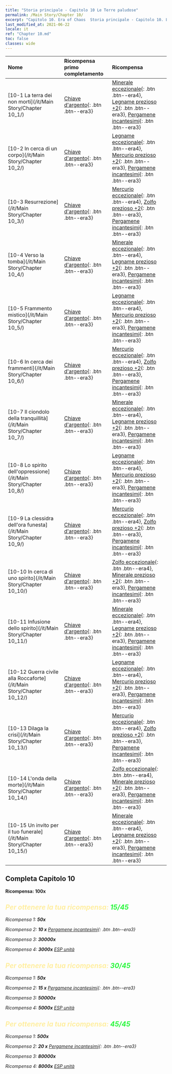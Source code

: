 ```yaml
---
title: "Storia principale - Capitolo 10 Le Terre paludose"
permalink: /Main Story/Chapter 10/
excerpt: "Capitolo 10. Era of Chaos  Storia principale - Capitolo 10. Le Terre paludose"
last_modified_at: 2021-06-22
locale: it
ref: "Chapter 10.md"
toc: false
classes: wide
---
```


  | Nome |  Ricompensa primo completamento | Ricompensa |
  |:------------|:------------|:------------| 
  | [10-1 La terra dei non morti](/it/Main Story/Chapter 10_1/) | [Chiave d'argento](/ItemsIT/con_693/){: .btn .btn--era3} | [Minerale eccezionale](/ItemsIT/mat_33/){: .btn .btn--era4}, [Legname prezioso +2](/ItemsIT/mat_27/){: .btn .btn--era3}, [Pergamene incantesimi](/ItemsIT/con_694/){: .btn .btn--era3} |
  | [10-2 In cerca di un corpo](/it/Main Story/Chapter 10_2/) | [Chiave d'argento](/ItemsIT/con_693/){: .btn .btn--era3} | [Legname eccezionale](/ItemsIT/mat_34/){: .btn .btn--era4}, [Mercurio prezioso +2](/ItemsIT/mat_28/){: .btn .btn--era3}, [Pergamene incantesimi](/ItemsIT/con_694/){: .btn .btn--era3} |
  | [10-3 Resurrezione](/it/Main Story/Chapter 10_3/) | [Chiave d'argento](/ItemsIT/con_693/){: .btn .btn--era3} | [Mercurio eccezionale](/ItemsIT/mat_35/){: .btn .btn--era4}, [Zolfo prezioso +2](/ItemsIT/mat_29/){: .btn .btn--era3}, [Pergamene incantesimi](/ItemsIT/con_694/){: .btn .btn--era3} |
  | [10-4 Verso la tomba](/it/Main Story/Chapter 10_4/) | [Chiave d'argento](/ItemsIT/con_693/){: .btn .btn--era3} | [Minerale eccezionale](/ItemsIT/mat_33/){: .btn .btn--era4}, [Legname prezioso +2](/ItemsIT/mat_27/){: .btn .btn--era3}, [Pergamene incantesimi](/ItemsIT/con_694/){: .btn .btn--era3} |
  | [10-5 Frammento mistico](/it/Main Story/Chapter 10_5/) | [Chiave d'argento](/ItemsIT/con_693/){: .btn .btn--era3} | [Legname eccezionale](/ItemsIT/mat_34/){: .btn .btn--era4}, [Mercurio prezioso +2](/ItemsIT/mat_28/){: .btn .btn--era3}, [Pergamene incantesimi](/ItemsIT/con_694/){: .btn .btn--era3} |
  | [10-6 In cerca dei frammenti](/it/Main Story/Chapter 10_6/) | [Chiave d'argento](/ItemsIT/con_693/){: .btn .btn--era3} | [Mercurio eccezionale](/ItemsIT/mat_35/){: .btn .btn--era4}, [Zolfo prezioso +2](/ItemsIT/mat_29/){: .btn .btn--era3}, [Pergamene incantesimi](/ItemsIT/con_694/){: .btn .btn--era3} |
  | [10-7 Il ciondolo della tranquillità](/it/Main Story/Chapter 10_7/) | [Chiave d'argento](/ItemsIT/con_693/){: .btn .btn--era3} | [Minerale eccezionale](/ItemsIT/mat_33/){: .btn .btn--era4}, [Legname prezioso +2](/ItemsIT/mat_27/){: .btn .btn--era3}, [Pergamene incantesimi](/ItemsIT/con_694/){: .btn .btn--era3} |
  | [10-8 Lo spirito dell'oppressione](/it/Main Story/Chapter 10_8/) | [Chiave d'argento](/ItemsIT/con_693/){: .btn .btn--era3} | [Legname eccezionale](/ItemsIT/mat_34/){: .btn .btn--era4}, [Mercurio prezioso +2](/ItemsIT/mat_28/){: .btn .btn--era3}, [Pergamene incantesimi](/ItemsIT/con_694/){: .btn .btn--era3} |
  | [10-9 La clessidra dell'ora funesta](/it/Main Story/Chapter 10_9/) | [Chiave d'argento](/ItemsIT/con_693/){: .btn .btn--era3} | [Mercurio eccezionale](/ItemsIT/mat_35/){: .btn .btn--era4}, [Zolfo prezioso +2](/ItemsIT/mat_29/){: .btn .btn--era3}, [Pergamene incantesimi](/ItemsIT/con_694/){: .btn .btn--era3} |
  | [10-10 In cerca di uno spirito](/it/Main Story/Chapter 10_10/) | [Chiave d'argento](/ItemsIT/con_693/){: .btn .btn--era3} | [Zolfo eccezionale](/ItemsIT/mat_36/){: .btn .btn--era4}, [Minerale prezioso +2](/ItemsIT/mat_26/){: .btn .btn--era3}, [Pergamene incantesimi](/ItemsIT/con_694/){: .btn .btn--era3} |
  | [10-11 Infusione dello spirito](/it/Main Story/Chapter 10_11/) | [Chiave d'argento](/ItemsIT/con_693/){: .btn .btn--era3} | [Minerale eccezionale](/ItemsIT/mat_33/){: .btn .btn--era4}, [Legname prezioso +2](/ItemsIT/mat_27/){: .btn .btn--era3}, [Pergamene incantesimi](/ItemsIT/con_694/){: .btn .btn--era3} |
  | [10-12 Guerra civile alla Roccaforte](/it/Main Story/Chapter 10_12/) | [Chiave d'argento](/ItemsIT/con_693/){: .btn .btn--era3} | [Legname eccezionale](/ItemsIT/mat_34/){: .btn .btn--era4}, [Mercurio prezioso +2](/ItemsIT/mat_28/){: .btn .btn--era3}, [Pergamene incantesimi](/ItemsIT/con_694/){: .btn .btn--era3} |
  | [10-13 Dilaga la crisi](/it/Main Story/Chapter 10_13/) | [Chiave d'argento](/ItemsIT/con_693/){: .btn .btn--era3} | [Mercurio eccezionale](/ItemsIT/mat_35/){: .btn .btn--era4}, [Zolfo prezioso +2](/ItemsIT/mat_29/){: .btn .btn--era3}, [Pergamene incantesimi](/ItemsIT/con_694/){: .btn .btn--era3} |
  | [10-14 L'onda della morte](/it/Main Story/Chapter 10_14/) | [Chiave d'argento](/ItemsIT/con_693/){: .btn .btn--era3} | [Zolfo eccezionale](/ItemsIT/mat_36/){: .btn .btn--era4}, [Minerale prezioso +2](/ItemsIT/mat_26/){: .btn .btn--era3}, [Pergamene incantesimi](/ItemsIT/con_694/){: .btn .btn--era3} |
  | [10-15 Un invito per il tuo funerale](/it/Main Story/Chapter 10_15/) | [Chiave d'argento](/ItemsIT/con_693/){: .btn .btn--era3} | [Minerale eccezionale](/ItemsIT/mat_33/){: .btn .btn--era4}, [Legname prezioso +2](/ItemsIT/mat_27/){: .btn .btn--era3}, [Pergamene incantesimi](/ItemsIT/con_694/){: .btn .btn--era3} |


## Completa Capitolo 10

 **Ricompensa:**  **100x** <i class="fas fa-gem"/>



## <span style="color: #ffeea0">Per ottenere la tua ricompensa: </span><span style="color: #27f73a">15/45</span>

 Ricompensa 1:  **50x** <i class="fas fa-gem"/>

 Ricompensa 2: **10 x** [Pergamene incantesimi](/ItemsIT/con_694/){: .btn .btn--era3}

 Ricompensa 3:  **30000x** <i class="fas fa-coins"/>

 Ricompensa 4:  **3000x** [ESP unità](/ItemsIT/con_902/)



## <span style="color: #ffeea0">Per ottenere la tua ricompensa: </span><span style="color: #27f73a">30/45</span>

 Ricompensa 1:  **50x** <i class="fas fa-gem"/>

 Ricompensa 2: **15 x** [Pergamene incantesimi](/ItemsIT/con_694/){: .btn .btn--era3}

 Ricompensa 3:  **50000x** <i class="fas fa-coins"/>

 Ricompensa 4:  **5000x** [ESP unità](/ItemsIT/con_902/)



## <span style="color: #ffeea0">Per ottenere la tua ricompensa: </span><span style="color: #27f73a">45/45</span>

 Ricompensa 1:  **500x** <i class="fas fa-gem"/>

 Ricompensa 2: **20 x** [Pergamene incantesimi](/ItemsIT/con_694/){: .btn .btn--era3}

 Ricompensa 3:  **80000x** <i class="fas fa-coins"/>

 Ricompensa 4:  **8000x** [ESP unità](/ItemsIT/con_902/)

